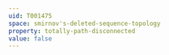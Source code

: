 ```yaml
---
uid: T001475
space: smirnov's-deleted-sequence-topology
property: totally-path-disconnected
value: false
---
```


